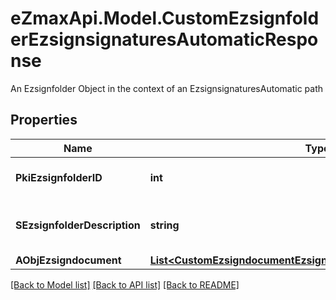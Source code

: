 # eZmaxApi.Model.CustomEzsignfolderEzsignsignaturesAutomaticResponse
An Ezsignfolder Object in the context of an EzsignsignaturesAutomatic path

## Properties

Name | Type | Description | Notes
------------ | ------------- | ------------- | -------------
**PkiEzsignfolderID** | **int** | The unique ID of the Ezsignfolder | 
**SEzsignfolderDescription** | **string** | The description of the Ezsignfolder | 
**AObjEzsigndocument** | [**List&lt;CustomEzsigndocumentEzsignsignaturesAutomaticResponse&gt;**](CustomEzsigndocumentEzsignsignaturesAutomaticResponse.md) |  | 

[[Back to Model list]](../README.md#documentation-for-models) [[Back to API list]](../README.md#documentation-for-api-endpoints) [[Back to README]](../README.md)

